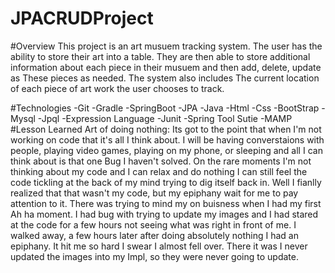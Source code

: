 # JPACRUDProject

#Overview
This project is an art musuem tracking system. The user has the ability to store their art into a table. They are then able to store additional information about each piece in their musuem and then add, delete, update as These pieces as needed. The system also includes The current location of each piece of art work the user chooses to track.

#Technologies 
  -Git
  -Gradle
  -SpringBoot
  -JPA
  -Java
  -Html
  -Css
  -BootStrap
  -Mysql
  -Jpql
  -Expression Language
  -Junit
  -Spring Tool Sutie
  -MAMP
#Lesson Learned
Art of doing nothing: Its got to the point that when I'm not working on code that it's all I think about. I will be having converstaions with people, playing video games, playing on my phone, or sleeping and all I can think about is that one Bug I haven't solved. On the rare moments I'm not thinking about my code and I can relax and do nothing I can still feel the code tickling at the back of my mind trying to dig itself back in. Well I fianlly realized that that wasn't my code, but my epiphany wait for me to pay attention to it. There was trying to mind my on buisness when I had my first Ah ha moment. I had bug with trying to update my images and I had stared at the code for a few hours not seeing what was right in front of me. I walked away, a few hours later after doing absolutely nothing I had an epiphany. It hit me so hard I swear I almost fell over. There it was I never updated the images into my Impl, so they were never going to update. 

